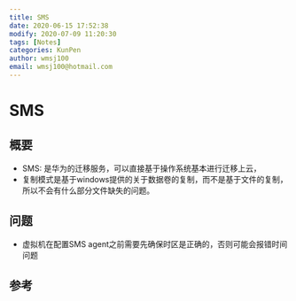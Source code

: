 ```yaml
---
title: SMS
date: 2020-06-15 17:52:38
modify: 2020-07-09 11:20:30  
tags: [Notes]
categories: KunPen
author: wmsj100
email: wmsj100@hotmail.com
---
```


# SMS

## 概要

- SMS: 是华为的迁移服务，可以直接基于操作系统基本进行迁移上云，
- 复制模式是基于windows提供的关于数据卷的复制，而不是基于文件的复制，所以不会有什么部分文件缺失的问题。

## 问题

- 虚拟机在配置SMS agent之前需要先确保时区是正确的，否则可能会报错时间问题

## 参考

